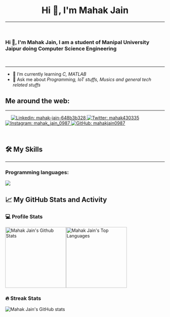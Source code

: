 <h1 align="center">Hi 👋, I'm Mahak Jain</h1>

-------------------
&emsp;
<h3 align="left">Hi 👋, I'm Mahak Jain, I am a student of Manipal University Jaipur doing Computer Science Engineering</h3>
&emsp;

-------------------
- 🌱 I’m currently learning *C, MATLAB*
- 💬 Ask me about *Programming, IoT stuffs, Musics and general tech related stuffs*

## Me around the web:
-------------------


&emsp;
<a href="https://www.linkedin.com/in/mahak-jain-648b3b328/">
    ![Linkedin: mahak-jain-648b3b328](https://img.shields.io/badge/-mahakjain648b3b328-blue?style=flat-square&logo=Linkedin&logoColor=white)
</a>
<a href="https://twitter.com/intent/follow?screen_name=mahak430335">
    ![Twitter: mahak430335](https://img.shields.io/twitter/follow/mahak430335?style=social)
</a>
<a href="https://www.instagram.com/mahak_jain_0987/">
    ![Instagram: mahak_jain_0987](https://img.shields.io/badge/-mahak_jain_0987-000?&logo=Instagram)
</a>
<a href="https://github.com/mahakjain0987">
    ![GitHub: mahakjain0987](https://img.shields.io/github/followers/berkeli?label=follow&style=social)
</a>

&emsp;

## 🛠 My Skills
-------------------
### Programming languages:
<img src="https://skillicons.dev/icons?i=c,python,javascript,vscode&perline=14" />

## 📈 My GitHub Stats and Activity

### 💻 Profile Stats

<img alt="Mahak Jain's Github Stats" src="https://github-readme-stats.vercel.app/api/?username=mahakjain0987&show_icons=true&include_all_commits=true&count_private=true&theme=react&hide_border=true&bg_color=1F222E&title_color=F85D7F&icon_color=F8D866" height="192px"/><img alt="Mahak Jain's Top Languages" src="https://github-readme-stats.vercel.app/api/top-langs/?username=mahakjain0987&langs_count=8&layout=compact&theme=react&hide_border=true&bg_color=1F222E&title_color=F85D7F&icon_color=F8D866" height="192px"/>


### 🔥 Streak Stats

![Mahak Jain's GitHub stats](https://github-readme-streak-stats.herokuapp.com/?user=mahakjain0987&theme=tokyonight)
